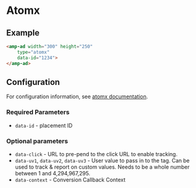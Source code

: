 <!---
Copyright 2016 The AMP HTML Authors. All Rights Reserved.

Licensed under the Apache License, Version 2.0 (the "License");
you may not use this file except in compliance with the License.
You may obtain a copy of the License at

      http://www.apache.org/licenses/LICENSE-2.0

Unless required by applicable law or agreed to in writing, software
distributed under the License is distributed on an "AS-IS" BASIS,
WITHOUT WARRANTIES OR CONDITIONS OF ANY KIND, either express or implied.
See the License for the specific language governing permissions and
limitations under the License.
-->

# Atomx

## Example

```html
<amp-ad width="300" height="250"
    type="atomx"
    data-id="1234">
</amp-ad>
```

## Configuration

For configuration information, see [atomx documentation](https://wiki.atomx.com/tags).

### Required Parameters

* `data-id` - placement ID

### Optional parameters

* `data-click` - URL to pre-pend to the click URL to enable tracking. 
* `data-uv1`, `data-uv2`, `data-uv3` - User value to pass in to the tag. Can be used to track & report on custom values. Needs to be a whole number between 1 and 4,294,967,295. 
* `data-context` - Conversion Callback Context

